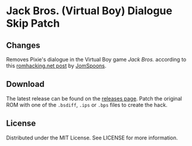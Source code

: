 # Jack Bros. (Virtual Boy) Dialogue Skip Patch

## Changes

Removes Pixie's dialogue
in the Virtual Boy game
*Jack Bros.*
according to this
[romhacking.net post](https://www.romhacking.net/forum/index.php?msg=450016)
by
[JomSpoons](https://www.romhacking.net/forum/index.php?action=profile;u=38651).

## Download
The latest release can be found on the
[releases page](https://github.com/lightbulb-sun/jackbros-dialogue/releases).
Patch the original ROM with one of the `.bsdiff`, `.ips` or `.bps` files
to create the hack.

## License
Distributed under the MIT License. See LICENSE for more information.
